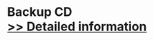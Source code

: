 # Backup CD<br />[>> Detailed information](https://secure.shareit.com/shareit/product.html?productid=300487459&affiliateid=200057808)